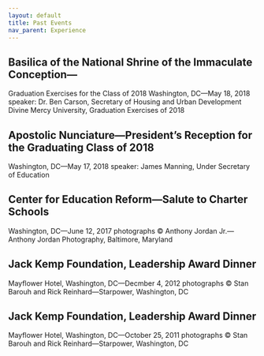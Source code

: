 ```yaml
---
layout: default
title: Past Events
nav_parent: Experience
---
```

## Basilica of the National Shrine of the Immaculate Conception—
Graduation Exercises for the Class of 2018
Washington, DC—May 18, 2018
speaker:  Dr. Ben Carson, Secretary of Housing and Urban Development
Divine Mercy University, Graduation Exercises of 2018
 
## Apostolic Nunciature—President’s Reception for the Graduating Class of 2018
Washington, DC—May 17, 2018
speaker:  James Manning, Under Secretary of Education

## Center for Education Reform—Salute to Charter Schools
Washington, DC—June 12, 2017
photographs © Anthony Jordan Jr.—Anthony Jordan Photography, Baltimore, Maryland

## Jack Kemp Foundation, Leadership Award Dinner
Mayflower Hotel, Washington, DC—Decmber 4, 2012
photographs © Stan Barouh and Rick Reinhard—Starpower, Washington, DC

## Jack Kemp Foundation, Leadership Award Dinner
Mayflower Hotel, Washington, DC—October 25, 2011
photographs © Stan Barouh and Rick Reinhard—Starpower, Washington, DC